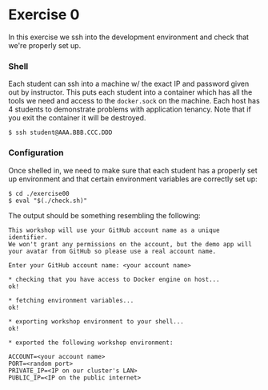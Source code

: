 # Exercise 0

In this exercise we ssh into the development environment and check that we're properly set up.


### Shell

Each student can ssh into a machine w/ the exact IP and password given out by instructor. This puts each student into a container which has all the tools we need and access to the `docker.sock` on the machine. Each host has 4 students to demonstrate problems with application tenancy. Note that if you exit the container it will be destroyed.


```
$ ssh student@AAA.BBB.CCC.DDD
```


### Configuration

Once shelled in, we need to make sure that each student has a properly set up environment and that certain environment variables are correctly set up:

```
$ cd ./exercise00
$ eval "$(./check.sh)"
```

The output should be something resembling the following:

```
This workshop will use your GitHub account name as a unique identifier.
We won't grant any permissions on the account, but the demo app will
your avatar from GitHub so please use a real account name.

Enter your GitHub account name: <your account name>

* checking that you have access to Docker engine on host...
ok!

* fetching environment variables...
ok!

* exporting workshop environment to your shell...
ok!

* exported the following workshop environment:

ACCOUNT=<your account name>
PORT=<random port>
PRIVATE_IP=<IP on our cluster's LAN>
PUBLIC_IP=<IP on the public internet>
```
